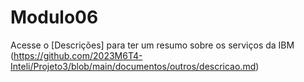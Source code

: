 # Modulo06

Acesse o [Descrições] para ter um resumo sobre os serviços da IBM (https://github.com/2023M6T4-Inteli/Projeto3/blob/main/documentos/outros/descricao.md)
